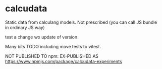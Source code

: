 # calcudata

Static data from calculang models. Not prescribed (you can call JS bundle in ordinary JS way)

test a change wo update of version

Many bits TODO including move tests to vitest.

NOT PUBLISHED TO npm: EX-PUBLISHED AS https://www.npmjs.com/package/calcudata-experiments